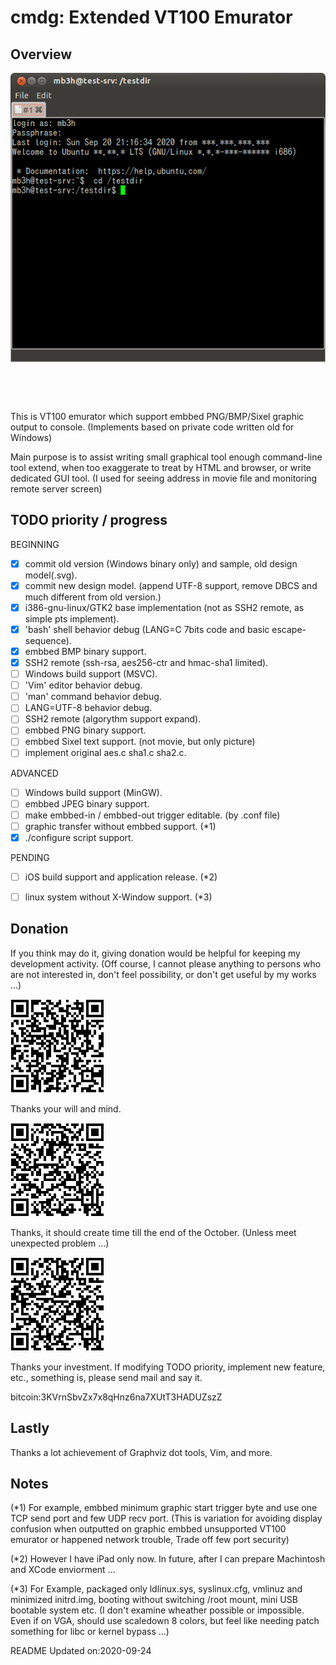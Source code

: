 # cmdg: Extended VT100 Emurator

## Overview

![](https://raw.githubusercontent.com/mb3h/cmdg/master/cmdg.png)

This is VT100 emurator which support embbed PNG/BMP/Sixel graphic output to console.
(Implements based on private code written old for Windows)

Main purpose is to assist writing small graphical tool enough command-line tool extend,
when too exaggerate to treat by HTML and browser, or write dedicated GUI tool.
(I used for seeing address in movie file and monitoring remote server screen)


## TODO priority / progress

BEGINNING
- [x] commit old version (Windows binary only) and sample, old design model(.svg).
- [x] commit new design model. (append UTF-8 support, remove DBCS and much different from old version.)
- [x] i386-gnu-linux/GTK2 base implementation (not as SSH2 remote, as simple pts implement).
- [x] 'bash' shell behavior debug (LANG=C 7bits code and basic escape-sequence).
- [x] embbed BMP binary support.
- [x] SSH2 remote (ssh-rsa, aes256-ctr and hmac-sha1 limited).
- [ ] Windows build support (MSVC).
- [ ] 'Vim' editor behavior debug.
- [ ] 'man' command behavior debug.
- [ ] LANG=UTF-8 behavior debug.
- [ ] SSH2 remote (algorythm support expand).
- [ ] embbed PNG binary support.
- [ ] embbed Sixel text support. (not movie, but only picture)
- [ ] implement original aes.c sha1.c sha2.c.

ADVANCED
- [ ] Windows build support (MinGW).
- [ ] embbed JPEG binary support.
- [ ] make embbed-in / embbed-out trigger editable. (by .conf file)
- [ ] graphic transfer without embbed support. (*1)
- [x] ./configure script support.

PENDING
- [ ] iOS build support and application release. (*2)
- [ ] linux system without X-Window support. (*3)


## Donation

If you think may do it, giving donation would be helpful for keeping my development activity. 
(Off course, I cannot please anything to persons who are not interested in, don't feel possibility, or don't get useful by my works ...)

[![](https://raw.githubusercontent.com/mb3h/cmdg/master/0.0028BTC.png)](bitcoin:3KVrnSbvZx7x8qHnz6na7XUtT3HADUZszZ?amount=0.0028)

Thanks your will and mind.

[![](https://raw.githubusercontent.com/mb3h/cmdg/master/0.035BTC.png)](bitcoin:3KVrnSbvZx7x8qHnz6na7XUtT3HADUZszZ?amount=0.035)

Thanks, it should create time till the end of the October. (Unless meet unexpected problem ...)

[![](https://raw.githubusercontent.com/mb3h/cmdg/master/0.15BTC.png)](bitcoin:3KVrnSbvZx7x8qHnz6na7XUtT3HADUZszZ?amount=0.15)

Thanks your investment. If modifying TODO priority, implement new feature, etc., something is, please send mail and say it.

bitcoin:3KVrnSbvZx7x8qHnz6na7XUtT3HADUZszZ


## Lastly

Thanks a lot achievement of Graphviz dot tools, Vim, and more.

## Notes

(*1)
For example, embbed minimum graphic start trigger byte and use one TCP send port and few UDP recv port.
(This is variation for avoiding display confusion when outputted on graphic embbed unsupported VT100 emurator or happened network trouble, Trade off few port security)

(*2)
However I have iPad only now. In future, after I can prepare Machintosh and XCode enviorment ...

(*3)
For Example, packaged only ldlinux.sys, syslinux.cfg, vmlinuz and minimized initrd.img, booting without switching /root mount, mini USB bootable system etc.
(I don't examine wheather possible or impossible. Even if on VGA, should use scaledown 8 colors, but feel like needing patch something for libc or kernel bypass ...)

README Updated on:2020-09-24
